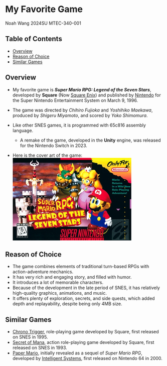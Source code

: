 # My Favorite Game
 
Noah Wang 2024SU MTEC-340-001

## Table of Contents

- [Overview](#overview)
- [Reason of Choice](#reason-of-choice)
- [Similar Games](#similar-games)


## Overview

- My favorite game is **_Super Mario RPG: Legend of the Seven Stars_**, developed by **Square** (Now [Square Enix](https://www.square-enix.com)) and published by [Nintendo](https://www.nintendo.com) for the Super Nintendo Entertainment System on March 9, 1996.

- The game was directed by *Chihiro Fujioka* and *Yoshihiko Maekawa*, produced by *Shigeru Miyamoto*, and scored by *Yoko Shimomura*.

- Like other SNES games, it is programmed with 65c816 assembly language.

  * A remake of the game, developed in the **Unity** engine, was released for the Nintendo Switch in 2023.

- Here is the cover art of the game:
&nbsp;&nbsp;&nbsp;&nbsp;![Cover Art](CoverArt.jpg)

## Reason of Choice

- The game combines elements of traditional turn-based RPGs with action-adventure mechanics.
- It has very rich and engaging story, and filled with humor.
- It introduces a lot of memorable characters.
- Because of the development in the late period of SNES, it has relatively high-quality graphics, animations, and music.
- It offers plenty of exploration, secrets, and side quests, which added depth and replayability, despite being only 4MB size.

## Similar Games
- [Chrono Trigger](https://en.wikipedia.org/wiki/Chrono_Trigger), role-playing game developed by Square, first released on SNES in 1995.
- [Secret of Mana](https://en.wikipedia.org/wiki/Secret_of_Mana), action role-playing game developed by Square, first released on SNES in 1993.
- [Paper Mario](https://en.wikipedia.org/wiki/Paper_Mario), initially revealed as a sequel of _Super Mario RPG_, developed by [Intelligent Systems](https://en.wikipedia.org/wiki/Intelligent_Systems), first released on Nintendo 64 in 2000.